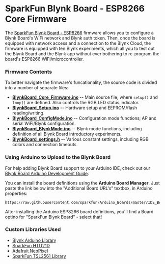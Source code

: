 # SparkFun Blynk Board - ESP8266 Core Firmware

The [SparkFun Blynk Board - ESP8266]() firmware allows you to configure a Blynk Board's WiFi network and Blynk auth token. Then, once the board is equipped with network access and a connection to the Blynk Cloud, the firmware is equipped with ten Blynk experiments, which all you to test out the Blynk Board and the Blynk app without ever bothering to re-program the board's ESP8266 WiFi/microcontroller.

### Firmware Contents

To better navigate the firmware's funcationality, the source code is divided into a number of separate files:

* **[BlynkBoard_Core_Firmware.ino](https://github.com/sparkfun/Blynk_Board_ESP8266/Firmware/BlynkBoard_Core_Firmware.ino)** -- Main source file, where `setup()` and `loop()` are defined. Also controls the RGB LED status indicator.
* **[BlynkBoard_Setup.ino](https://github.com/sparkfun/Blynk_Board_ESP8266/Firmware/BlynkBoard_Setup.ino)** -- Hardware setup and EEPROM/flash reading/writing.
* **[BlynkBoard_ConfigMode.ino](https://github.com/sparkfun/Blynk_Board_ESP8266/Firmware/BlynkBoard_ConfigMode.ino)** -- Configuration mode functions; AP and serial WiFi/Blynk configuration.
* **[BlynkBoard_BlynkMode.ino](https://github.com/sparkfun/Blynk_Board_ESP8266/Firmware/BlynkBoard_BlynkMode.ino)** -- Blynk mode functions, including definition of all Blynk Board introductory experiments.
* **[BlynkBoard_settings.h](https://github.com/sparkfun/Blynk_Board_ESP8266/Firmware/BlynkBoard_settings.h)** -- Various constant settings, including RGB colors and connection timeouts.

### Using Arduino to Upload to the Blynk Board

For help adding Blynk Board support to your Arduino IDE, check out our [Blynk Board Arduino Development Guide](https://learn.sparkfun.com/tutorials/blynk-board-arduino-development-guide).

You can install the board definitions using the **Arduino Board Manager**. Just paste the link below into the "Additional Board URL's" textbox, in Arduino properties:

	https://raw.githubusercontent.com/sparkfun/Arduino_Boards/master/IDE_Board_Manager/package_sparkfun_index.json


After installing the Arduino ESP8266 board definitions, you'll find a Board optino for "SparkFun Blynk Board" - select that!

### Custom Libraries Used

* [Blynk Arduino Library](https://github.com/blynkkk/blynk-library/releases/tag/v0.3.1)
* [SparkFun HTU21D](https://github.com/sparkfun/SparkFun_HTU21D_Breakout_Arduino_Library/releases/tag/V_1.1.1)
* [Adafruit NeoPixel](https://github.com/adafruit/Adafruit_NeoPixel)
* [SparkFun TSL2561 Library](https://github.com/sparkfun/SparkFun_TSL2561_Arduino_Library/releases/tag/V_1.1.0)
